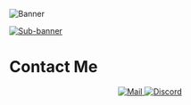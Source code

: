 ![Banner](https://github.com/hayfidev/hayfii/blob/main/banner.png)





[![Sub-banner](https://github.com/hayfidev/hayfii/blob/main/subbanner.png)](https://dsc.gg/hayfi)

# Contact Me
<p align="center">
    <a href="mailto:hayfilol@pissmail.com">
        <img alt="Mail" src="https://github.com/hayfidev/hayfii/blob/main/mail.png">
    </a>
    <a href="https://discord.com/users/800285222385614848">
        <img alt="Discord" src="https://github.com/hayfidev/hayfii/blob/main/discord.png">
    </a>
</p>
